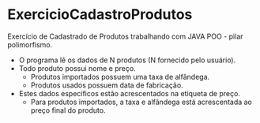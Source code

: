 # ExercicioCadastroProdutos
Exercício  de Cadastrado de Produtos trabalhando com JAVA POO - pilar polimorfismo. 
 - O programa lê os dados de N produtos (N fornecido pelo usuário).
 - Todo produto possui nome e preço. 
   - Produtos importados possuem uma taxa de alfândega.
   - Produtos usados possuem data de fabricação.
 - Estes dados específicos estão acrescentados na etiqueta de preço. 
   - Para produtos importados, a taxa e alfândega está acrescentada ao preço final do produto.
